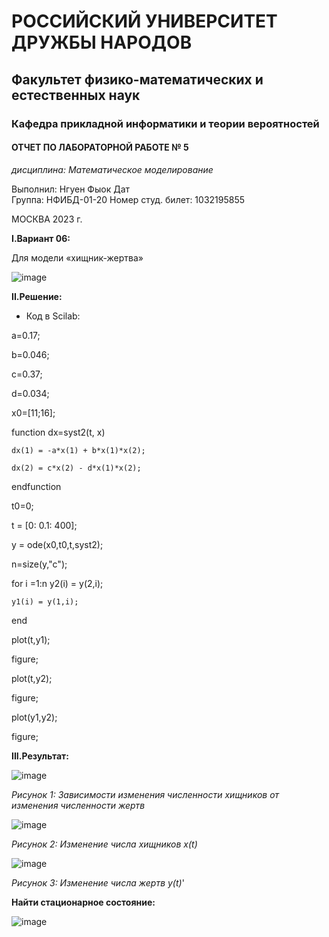 # РОССИЙСКИЙ УНИВЕРСИТЕТ ДРУЖБЫ НАРОДОВ
## Факультет физико-математических и естественных наук
### Кафедра прикладной информатики и теории вероятностей
#### ОТЧЕТ ПО ЛАБОРАТОРНОЙ РАБОТЕ № 5
*дисциплина: Математическое моделирование*

Выполнил: Нгуен Фыок Дат  
Группа: НФИБД-01-20
Номер студ. билет: 1032195855
		


МОСКВА
2023 г.

**I.Вариант 06:**

Для модели «хищник-жертва»

![image](https://user-images.githubusercontent.com/83130956/224097730-1bc5b16a-9c23-433f-b7ed-07dcb197b94f.png)

**II.Решение:**
-	Код в Scilab:

a=0.17;

b=0.046;

c=0.37;

d=0.034;

x0=[11;16];

function dx=syst2(t, x)

    dx(1) = -a*x(1) + b*x(1)*x(2);
    
    dx(2) = c*x(2) - d*x(1)*x(2);
    
endfunction

t0=0;

t = [0: 0.1: 400];

y = ode(x0,t0,t,syst2);

n=size(y,"c");

for i =1:n
    y2(i) = y(2,i);
    
    y1(i) = y(1,i);
    
end

plot(t,y1);

figure;

plot(t,y2);

figure;

plot(y1,y2);

figure;


**III.Результат:**

![image](https://user-images.githubusercontent.com/83130956/224098682-08d99d61-d560-4e23-bb59-7451a3a95a32.png)

*Рисунок 1: Зависимости изменения численности хищников от изменения численности жертв*

![image](https://user-images.githubusercontent.com/83130956/224098901-504f4a5f-ce57-4bd8-afe6-f43745883204.png)

*Рисунок 2: Изменение числа хищников x(t)*

![image](https://user-images.githubusercontent.com/83130956/224099003-b4fe7570-a10b-4fa8-a972-ab4c1791fc31.png)

*Рисунок 3: Изменение числа жертв y(t)*'

**Найти стационарное состояние:**

![image](https://user-images.githubusercontent.com/83130956/224099120-c8d0c1bb-1956-4abb-bec2-8e17a2195e01.png)